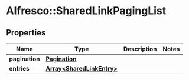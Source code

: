 # Alfresco::SharedLinkPagingList

## Properties
Name | Type | Description | Notes
------------ | ------------- | ------------- | -------------
**pagination** | [**Pagination**](Pagination.md) |  | 
**entries** | [**Array&lt;SharedLinkEntry&gt;**](SharedLinkEntry.md) |  | 


